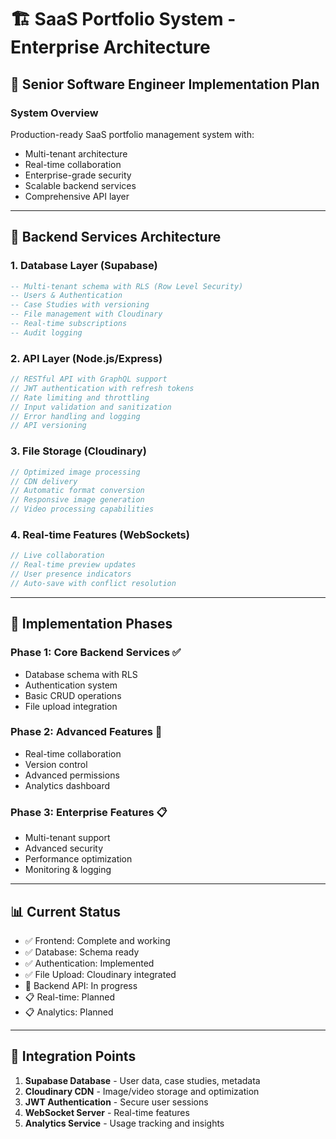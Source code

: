 # 🏗️ SaaS Portfolio System - Enterprise Architecture

## 🎯 **Senior Software Engineer Implementation Plan**

### **System Overview**
Production-ready SaaS portfolio management system with:
- Multi-tenant architecture
- Real-time collaboration
- Enterprise-grade security
- Scalable backend services
- Comprehensive API layer

---

## 🔧 **Backend Services Architecture**

### **1. Database Layer (Supabase)**
```sql
-- Multi-tenant schema with RLS (Row Level Security)
-- Users & Authentication
-- Case Studies with versioning
-- File management with Cloudinary
-- Real-time subscriptions
-- Audit logging
```

### **2. API Layer (Node.js/Express)**
```javascript
// RESTful API with GraphQL support
// JWT authentication with refresh tokens
// Rate limiting and throttling
// Input validation and sanitization
// Error handling and logging
// API versioning
```

### **3. File Storage (Cloudinary)**
```javascript
// Optimized image processing
// CDN delivery
// Automatic format conversion
// Responsive image generation
// Video processing capabilities
```

### **4. Real-time Features (WebSockets)**
```javascript
// Live collaboration
// Real-time preview updates
// User presence indicators
// Auto-save with conflict resolution
```

---

## 🚀 **Implementation Phases**

### **Phase 1: Core Backend Services** ✅
- Database schema with RLS
- Authentication system
- Basic CRUD operations
- File upload integration

### **Phase 2: Advanced Features** 🔄
- Real-time collaboration
- Version control
- Advanced permissions
- Analytics dashboard

### **Phase 3: Enterprise Features** 📋
- Multi-tenant support
- Advanced security
- Performance optimization
- Monitoring & logging

---

## 📊 **Current Status**
- ✅ Frontend: Complete and working
- ✅ Database: Schema ready
- ✅ Authentication: Implemented
- ✅ File Upload: Cloudinary integrated
- 🔄 Backend API: In progress
- 📋 Real-time: Planned
- 📋 Analytics: Planned

---

## 🔗 **Integration Points**
1. **Supabase Database** - User data, case studies, metadata
2. **Cloudinary CDN** - Image/video storage and optimization
3. **JWT Authentication** - Secure user sessions
4. **WebSocket Server** - Real-time features
5. **Analytics Service** - Usage tracking and insights